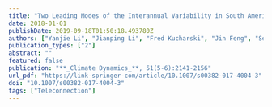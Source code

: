 ```yaml
---
title: "Two Leading Modes of the Interannual Variability in South American Surface Air Temperature during Austral Winter"
date: 2018-01-01
publishDate: 2019-09-18T01:50:18.493780Z
authors: ["Yanjie Li", "Jianping Li", "Fred Kucharski", "Jin Feng", "Sen Zhao", "Jiayu Zheng"]
publication_types: ["2"]
abstract: ""
featured: false
publication: "**_Climate Dynamics_**, 51(5-6):2141-2156"
url_pdf: "https://link-springer-com/article/10.1007/s00382-017-4004-3"
doi: "10.1007/s00382-017-4004-3"
tags: ["Teleconnection"]
---
```


